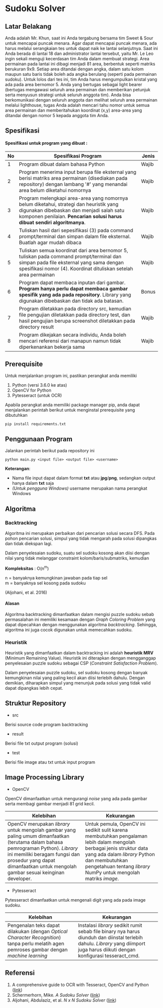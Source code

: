 # Sudoku Solver

## Latar Belakang
Anda adalah Mr. Khun, saat ini Anda tergabung bersama tim Sweet & Sour untuk mencapai puncak menara. Agar dapat mencapai puncak menara, ada harus melalui serangkaian tes untuk dapat naik ke lantai selanjutnya. Saat ini Anda berada di lantai 18 dan administrator lantai tersebut, yaitu Mr. Le Leo ingin sekali menguji kecerdasan tim Anda dalam membuat strategi. Area permainan pada lantai ini dibagi menjadi 81 area, berbentuk seperti matriks berukuran 9x9. Setiap area ditandai dengan angka, dalam satu kolom maupun satu baris tidak boleh ada angka berulang (seperti pada permainan sudoku). Untuk lolos dari tes ini, tim Anda harus mengumpulkan kristal yang ada pada area bernomor 5. Anda yang bertugas sebagai light bearer (bertugas mengawasi seluruh area permainan dan memberikan petunjuk serta menyusun strategi untuk seluruh anggota tim). Anda bisa berkomunikasi dengan seluruh anggota dan melihat seluruh area permainan melalui lighthouse, tugas Anda adalah mencari tahu nomor untuk semua area permainan dan memberitahukan koordinat (x,y) area-area yang ditandai dengan nomor 5 kepada anggota tim Anda.


## Spesifikasi

#### Spesifikasi untuk program yang dibuat :
| No | Spesifikasi Program | Jenis |
| ---- | ---- | ---- |
| 1 | Program dibuat dalam bahasa Python | Wajib |
| 2 | Program menerima input berupa file eksternal yang berisi matriks area permainan (disediakan pada repository) dengan lambang '#' yang menandai area belum diketahui nomornya | Wajib |
| 3 | Program melengkapi area-area yang nomornya belum diketahui, strategi dan heuristik yang digunakan dibebaskan dan menjadi salah satu komponen penilaian. **Pencarian solusi harus dibuat sendiri algoritmanya**. | Wajib |
| 4 | Tuliskan hasil dari sepesifikasi (3) pada command prompt/terminal dan simpan dalam file eksternal. Buatlah agar mudah dibaca | Wajib |
| 5 | Tuliskan semua koordinat dari area bernomor 5, tuliskan pada command prompt/terminal dan simpan pada file eksternal yang sama dengan spesifikasi nomor (4). Koordinat dituliskan setelah area permainan | Wajib |
| 6 | Program dapat membaca inputan dari gambar. **Program hanya perlu dapat membaca gambar spesifik yang ada pada repository**. Library yang digunakan dibebaskan dan tidak ada batasan. | Bonus |
| 7 | Program diletakkan pada directory src, kemudian file pengujian diletakkan pada directory test, dan hasil pengujian berupa screenshot diletakkan pada directory result | Wajib |
| 8 | Program dikejakan secara individu, Anda boleh mencari referensi dari manapun namun tidak diperkenankan bekerja sama | Wajib |

## Prerequisite
Untuk menjalankan program ini, pastikan perangkat anda memiliki 
1. Python (versi 3.6.0 ke atas)
2. OpenCV for Python
3. Pytesseract (untuk OCR)

Apabila perangkat anda memiliki package manager pip, anda dapat menjalankan perintah berikut untuk menginstal prerequisite yang dibutuhkan
```
pip install requirements.txt
```

## Penggunaan Program
Jalankan perintah berikut pada repository ini
```
python main.py <input file> <output file> <username>
```
**Keterangan**: 
- Nama file input dapat dalam format **txt** atau **jpg**/**png**, sedangkan output hanya dalam **txt** saja
- *(Untuk pengguna Windows)* username merupakan nama perangkat Windows

## Algoritma

### Backtracking
Algoritma ini merupakan perbaikan dari pencarian solusi secara DFS. Pada pohon pencarian solusi, simpul yang tidak mengarah pada solusi dipangkas dan tidak diekspan lagi.

Dalam penyelesaian sudoku, suatu sel sudoku kosong akan diisi dengan nilai yang tidak melanggar constraint kolom/baris/submatriks, kemudian  

**Kompleksitas** : O(n<sup>m</sup>)

n = banyaknya kemungkinan jawaban pada tiap sel <br>
m = banyaknya sel kosong pada sudoku

(Aljohani, et al. 2016)

#### Alasan
Algoritma backtracking dimanfaatkan dalam mengisi puzzle sudoku sebab permasalahan ini memiliki kesamaan dengan *Graph Coloring Problem* yang dapat dipecahkan dengan menggunakan algoritma *backtracking*. Sehingga, algoritma ini juga cocok digunakan untuk memecahkan sudoku.

### Heuristik

Heuristik yang dimanfaatkan dalam backtracking ini adalah **heuristik MRV** (Minimum Remaining Value). Heuristik ini diterapkan dengan mengganggap penyelesaian puzzle sudoku sebagai CSP (*Constraint Satisfaction Problem*). 

Dalam penyelesaian puzzle sudoku, sel sudoku kosong dengan banyak kemungkinan nilai yang paling kecil akan diisi terlebih dahulu. Dengan demikian, diharapkan simpul yang menunjuk pada solusi yang tidak valid dapat dipangkas lebih cepat.

## Struktur Repository

- src

Berisi source code program backtracking 

- result

Berisi file txt output program (solusi)

- test

Berisi file image atau txt untuk input program

## Image Processing Library

- OpenCV

OpenCV dimanfaatkan untuk mengurangi *noise* yang ada pada gambar serta membagi gambar menjadi 81 grid kecil.

| Kelebihan | Kekurangan |
| ---- | ---- |
| OpenCV merupakan *library* untuk mengolah gambar yang paling umum dimanfaatkan (terutama dalam bahasa pemrograman Python). *Library* ini memiliki beragam fungsi dan prosedur yang dapat dimanfaatkan untuk mengolah gambar sesuai keinginan developer. | Untuk pemula, OpenCV ini sedikit sulit karena membutuhkan pengalaman lebih dalam mengolah berbagai jenis struktur data yang ada dalam *library* Python dan membutuhkan pengetahuan tentang *library* NumPy untuk mengolah matriks *image*. |

- Pytesseract

Pytesseract dimanfaatkan untuk mengenali digit yang ada pada image sudoku. 

| Kelebihan | Kekurangan |
| ---- | ---- |
| Pengenalan teks dapat dilakukan (dengan *Optical Character Recognition*) tanpa perlu melatih agen pemroses gambar dengan *machine learning* | Instalasi *library* sedikit rumit sebab file binary nya harus diunduh dan diinstal terlebih dahulu. *Library* yang diimport juga harus diikuti dengan konfigurasi tesseract_cmd. |

## Referensi
1. A comprehensive guide to OCR with Tesseract, OpenCV and Python ([link](https://nanonets.com/blog/ocr-with-tesseract/))
2. Schermerhorn, Mike. *A Sudoku Solver* ([link](https://www.cs.rochester.edu/u/brown/242/assts/termprojs/Sudoku09.pdf))
3. Aljohani, Abdulaziz, et al. *N x N Sudoku Solver* ([link](https://www.cs.rit.edu/~ark/fall2016/654/team/02/report.pdf))